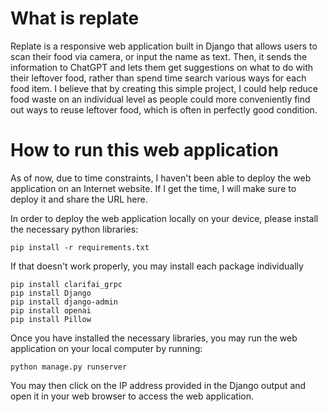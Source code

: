 # What is replate
Replate is a responsive web application built in Django that allows users to scan their food via camera, or input the name as text. Then, it sends the information to ChatGPT and lets them get suggestions on what to do with their leftover food, rather than spend time search various ways for each food item. I believe that by creating this simple project, I could help reduce food waste on an individual level as people could more conveniently find out ways to reuse leftover food, which is often in perfectly good condition.

# How to run this web application
As of now, due to time constraints, I haven't been able to deploy the web application on an Internet website. If I get the time, I will make sure to deploy it and share the URL here.

In order to deploy the web application locally on your device, please install the necessary python libraries:

```pip install -r requirements.txt```

If that doesn't work properly, you may install each package individually
```
pip install clarifai_grpc
pip install Django
pip install django-admin
pip install openai
pip install Pillow
```

Once you have installed the necessary libraries, you may run the web application on your local computer by running:

```python manage.py runserver```

You may then click on the IP address provided in the Django output and open it in your web browser to access the web application.
